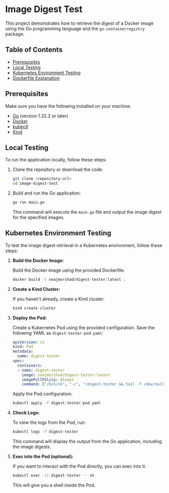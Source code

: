 
# Image Digest Test

This project demonstrates how to retrieve the digest of a Docker image using the Go programming language and the `go-containerregistry` package.

## Table of Contents

- [Prerequisites](#prerequisites)
- [Local Testing](#local-testing)
- [Kubernetes Environment Testing](#kubernetes-environment-testing)
- [Dockerfile Explanation](#dockerfile-explanation)

## Prerequisites

Make sure you have the following installed on your machine:

- [Go](https://golang.org/dl/) (version 1.22.2 or later)
- [Docker](https://www.docker.com/get-started)
- [kubectl](https://kubernetes.io/docs/tasks/tools/)
- [Kind](https://kind.sigs.k8s.io/docs/user/quick-start/)

## Local Testing

To run the application locally, follow these steps:

1. Clone the repository or download the code.

   ```bash
   git clone <repository-url>
   cd image-digest-test
   ```

2. Build and run the Go application:

   ```bash
   go run main.go
   ```

   This command will execute the `main.go` file and output the image digest for the specified images.

## Kubernetes Environment Testing

To test the image digest retrieval in a Kubernetes environment, follow these steps:

1. **Build the Docker Image:**

   Build the Docker image using the provided Dockerfile.

   ```bash
   docker build -t neajmorshad/digest-tester:latest .
   ```

2. **Create a Kind Cluster:**

   If you haven't already, create a Kind cluster:

   ```bash
   kind create cluster
   ```

3. **Deploy the Pod:**

   Create a Kubernetes Pod using the provided configuration. Save the following YAML as `digest-tester-pod.yaml`:

   ```yaml
   apiVersion: v1
   kind: Pod
   metadata:
     name: digest-tester
   spec:
     containers:
     - name: digest-tester
       image: neajmorshad/digest-tester:latest
       imagePullPolicy: Always
       command: ["/bin/sh", "-c", "/digest-tester && tail -f /dev/null"]
   ```

   Apply the Pod configuration:

   ```bash
   kubectl apply -f digest-tester-pod.yaml
   ```

4. **Check Logs:**

   To view the logs from the Pod, run:

   ```bash
   kubectl logs -f digest-tester
   ```

   This command will display the output from the Go application, including the image digests.

5. **Exec into the Pod (optional):**

   If you want to interact with the Pod directly, you can exec into it:

   ```bash
   kubectl exec -it digest-tester -- sh
   ```

   This will give you a shell inside the Pod.